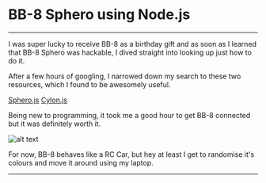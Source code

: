 # BB-8 Sphero using Node.js
***
I was super lucky to receive BB-8 as a birthday gift and as soon as I learned that BB-8 Sphero was hackable, I dived straight into looking up just how to do it.

After a few hours of googling, I narrowed down my search to these two resources, which I found to be awesomely useful.

[Sphero.js](https://github.com/orbotix/sphero.js)
[Cylon.js](https://cylonjs.com/documentation/drivers/bb8/)

Being new to programming, it took me a good hour to get BB-8 connected but it was definitely worth it.

![alt text](http://imgur.com/cvQYSTo)

For now, BB-8 behaves like a RC Car, but hey at least I get to randomise it's colours and move it around using my laptop.
***
